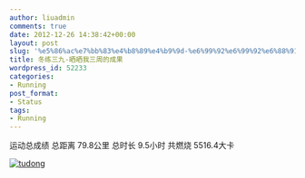 ```yaml
---
author: liuadmin
comments: true
date: 2012-12-26 14:38:42+00:00
layout: post
slug: '%e5%86%ac%e7%bb%83%e4%b8%89%e4%b9%9d-%e6%99%92%e6%99%92%e6%88%91%e4%b8%89%e5%91%a8%e7%9a%84%e6%88%90%e6%9e%9c'
title: 冬练三九-晒晒我三周的成果
wordpress_id: 52233
categories:
- Running
post_format:
- Status
tags:
- Running
---
```


运动总成绩
总距离
79.8公里
总时长
9.5小时
共燃烧
5516.4大卡

[![tudong](http://cdn1.martinliu.cn/wp-content/uploads/2012/12/tudong-375x1024.png)](http://cdn1.martinliu.cn/wp-content/uploads/2012/12/tudong.png)
